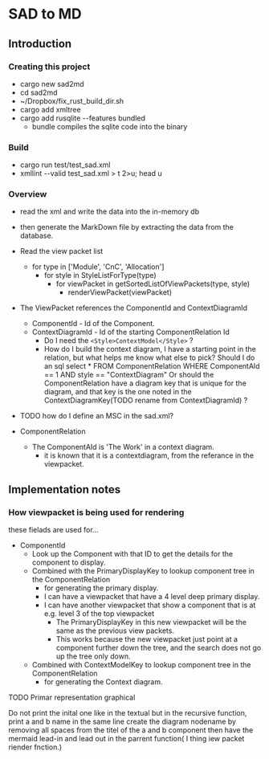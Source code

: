 # SAD to MD

## Introduction

### Creating this project

* cargo new sad2md
* cd sad2md
* ~/Dropbox/fix_rust_build_dir.sh
* cargo add xmltree
* cargo add rusqlite --features bundled
  * bundle compiles the sqlite code into the binary

### Build

* cargo run test/test_sad.xml
* xmllint --valid  test_sad.xml  > t 2>u; head u

### Overview

* read the xml and write the data into the in-memory db
* then generate the MarkDown file by extracting the data from the database.

* Read the view packet list
  * for type in ['Module', 'CnC', 'Allocation']
    * for style in StyleListForType(type)
      * for viewPacket in getSortedListOfViewPackets(type, style)
        * renderViewPacket(viewPacket)

* The ViewPacket references the ComponentId and ContextDiagramId
  * ComponentId - Id of the Component.
  * ContextDiagramId - Id of the starting ComponentRelation Id
    * Do I need the `<Style>ContextModel</Style>` ?
    * How do I build the context diagram, I have a starting point in the relation, but what helps me know what else to pick?
    Should I do an sql  select * FROM ComponentRelation WHERE ComponentAId == 1 AND style == "ContextDiagram"
    Or should the ComponentRelation have a diagram key that is unique for the diagram, and that key is the one noted in the ContextDiagramKey(TODO rename from ContextDiagramId) ?

* TODO how do I define an MSC in the sad.xml?

* ComponentRelation
  * The ComponentAId is 'The Work' in a context diagram.
    * it is known that it is a contextdiagram, from the referance in the viewpacket.

## Implementation notes

### How viewpacket is being used for rendering

these fielads are used for...

* ComponentId
  * Look up the Component with that ID to get the details for the component to display.
  * Combined with the PrimaryDisplayKey to lookup component tree in the ComponentRelation
    * for generating the primary display.
    * I can have a viewpacket that have a 4 level deep primary display.
    * I can have another viewpacket that show a component that is at e.g. level 3 of the top viewpacket
      * The PrimaryDisplayKey in this new viewpacket will be the same as the previous view packets.
      * This works because the new viewpacket just point at a component further down the tree, and the search does not go up the tree only down.
  * Combined with ContextModelKey to lookup component tree in the ComponentRelation
    * for generating the Context diagram.

TODO Primar  representation graphical

Do not print the inital one like in the textual
 but in the recursive function, print a and b name in the same line
 create the diagram nodename by removing all spaces from the titel of the a and b component
then have the mermaid lead-in and lead out in the parrent function( I thing iew packet riender fnction.)